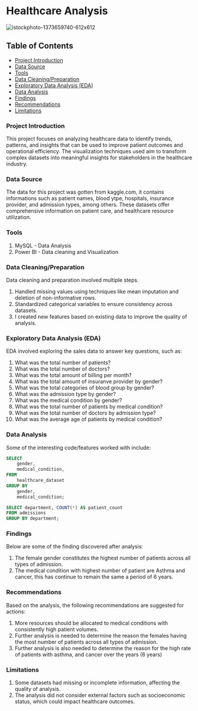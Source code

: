 # Healthcare Analysis
![istockphoto-1373659740-612x612](https://github.com/Babatunde-Oduwole/Healthcare-Analytics/assets/167521089/30ea3d7a-101f-4b34-82ac-55238289e6c4)


## Table of Contents

- [Project Introduction](#Project-Introduction)
- [Data Source](#Data-Source)
- [Tools](#Tools)
- [Data Cleaning/Preparation](#Data-Cleaning/Preparation)
- [Exploratory Data Analysis (EDA)](#Exploratory-Data-Analysis)
- [Data Analysis](#Data-Analysis)
- [Findings](#Findings)
- [Recommendations](#Recommendation)
- [Limitations](#Limitations)

### Project Introduction


This project focuses on analyzing healthcare data to identify trends, patterns, and insights that can be used to improve patient outcomes and operational efficiency. The visualization techniques used aim to transform complex datasets into meaningful insights for stakeholders in the healthcare industry.

### Data Source

The data for this project was gotten from kaggle.com, it contains informations such as patient names, blood ytpe, hospitals, insurance provider, and admission types, among others. These datasets offer comprehensive information on patient care, and healthcare resource utilization.

### Tools

1. MySQL - Data Analysis
2. Power BI - Data cleaning and Visualization

### Data Cleaning/Preparation

Data cleaning and preparation involved multiple steps.
1. Handled missing values using techniques like mean imputation and deletion of non-informative rows.
2. Standardized categorical variables to ensure consistency across datasets.
3. I created new features based on existing data to improve the quality of analysis.

### Exploratory Data Analysis (EDA)

EDA involved exploring the sales data to answer key questions, such as:

1. What was the total number of patients?
2. What was the total number of doctors?
3. What was the total amount of billing per month?
4. What was the total amount of insuranve provider by gender?
5. What was the total categories of blood group by gender?
6. What was the admission type by gender?
7. What was the medical condition by gender?
8. What was the total number of patients by medical condition?
9. What was the total number of doctors by admission type?
10. What was the average age of patients by medical condition?

### Data Analysis

Some of the interesting code/features worked with include:

```sql
SELECT 
    gender, 
    medical_condition, 
FROM 
    healthcare_dataset
GROUP BY 
    gender, 
    medical_condition;
```

```sql
SELECT department, COUNT(*) AS patient_count 
FROM admissions 
GROUP BY department;
```


### Findings
Below are some of the finding discovered after analysis:
1. The female gender constitutes the highest number of patients across all types of admission.
2. The medical condition with highest number of patient are Asthma and cancer, this has continue to remain the same a period of 6 years.


### Recommendations

Based on the analysis, the following recommendations are suggested for actions:

1. More resources should be allocated to medical conditions with consistently high patient volumes.
2. Further analysis is needed to determine the reason the females having the most number of patients across all types of admission.
3. Further analysis is also needed to determine the reason for the high rate of patients with asthma, and cancer over the years (6 years) 


### Limitations

1. Some datasets had missing or incomplete information, affecting the quality of analysis.
2. The analysis did not consider external factors such as socioeconomic status, which could impact healthcare outcomes.


